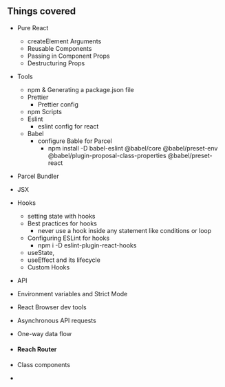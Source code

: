## Things covered

- Pure React
  - createElement Arguments
  - Reusable Components
  - Passing in Component Props
  - Destructuring Props
- Tools

  - npm & Generating a package.json file
  - Prettier
    - Prettier config
  - npm Scripts
  - Eslint
    - eslint config for react
  - Babel
    - configure Bable for Parcel
      - npm install -D babel-eslint @babel/core @babel/preset-env @babel/plugin-proposal-class-properties @babel/preset-react

- Parcel Bundler
- JSX
- Hooks
  - setting state with hooks
  - Best practices for hooks
    - never use a hook inside any statement like conditions or loop
  - Configuring ESLint for hooks
    - npm i -D eslint-plugin-react-hooks
  - useState,
  - useEffect and its lifecycle
  - Custom Hooks
- API
- Environment variables and Strict Mode
- React Browser dev tools
- Asynchronous API requests
- One-way data flow
- #### Reach Router
- Class components
-

